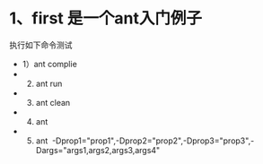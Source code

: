 # 1、first 是一个ant入门例子
执行如下命令测试
- 1）ant complie
- 2) ant run
- 3) ant clean
- 4) ant
- 5) ant  -Dprop1="prop1",-Dprop2="prop2",-Dprop3="prop3",-Dargs="args1,args2,args3,args4"
